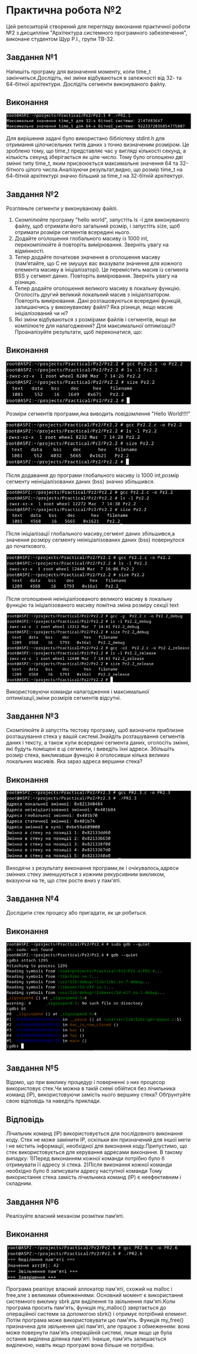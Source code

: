 # Практична робота №2
Цей репозиторій cтворений для перегляду виконання практичної роботи №2 з дисципліни "Архітектура системного програмного забезпечення", виконане студентом Щур Р.І., групи ТВ-32.

## Завдання №1
Напишіть програму для визначення моменту, коли time_t
закінчиться.Дослідіть, які зміни відбуваються в залежності від 32- та
64-бітної архітектури. Дослідіть сегменти виконуваного файлу.
## Виконання
![Pr2.1.png](Pr2.1.png)

Для вирішення задачі було використано бібліотеку stdint.h для отримання цілочисельних типів даних з точно визначеним розміром. Це зроблено тому, що time_t представляє час у вигляді кількості секунд, а кількість секунд зберігається як ціле число. Тому було оголошено дві змінні типу time_t, яким присвоюється максимальне значення 64 та 32-бітного цілого числа.Аналізуючи результат,видно, що розмір time_t на 64-бітній архітектурі значно більший за time_t на 32-бітній архітектурі.

## Завдання №2
Розгляньте сегменти у виконуваному файлі.
1. Скомпілюйте програму &quot;hello world&quot;, запустіть ls -l для
виконуваного файлу, щоб отримати його загальний розмір, і
запустіть size, щоб отримати розміри сегментів всередині нього.
2. Додайте оголошення глобального масиву із 1000 int,
перекомпілюйте й повторіть вимірювання. Зверніть увагу на
відмінності.
3. Тепер додайте початкове значення в оголошення масиву
(пам’ятайте, що C не змушує вас вказувати значення для кожного
елемента масиву в ініціалізаторі). Це перемістить масив із сегмента
BSS у сегмент даних. Повторіть вимірювання. Зверніть увагу на
різницю.
4. Тепер додайте оголошення великого масиву в локальну функцію.
Оголосіть другий великий локальний масив з ініціалізатором.
Повторіть вимірювання. Дані розташовуються всередині функцій,
залишаючись у виконуваному файлі? Яка різниця, якщо масив
ініціалізований чи ні?
5. Які зміни відбуваються з розмірами файлів і сегментів, якщо ви
компілюєте для налагодження? Для максимальної оптимізації?
Проаналізуйте результати, щоб переконатися, що:
## Виконання
![Pr2.2.1.png](Pr2.2.1.png)

Розміри сегментів програми,яка виводить повідомлення "Hello World!!!!"

![Pr2.2.2.png](Pr2.2.2.png)

Після додавання до програми глобального масиву із 1000 int,розмір сегменту неініціалізованих даних (bss) значно збільшився.

![Pr2.2.3.png](Pr2.2.3.png)

Після ініціалізації глобального масиву,сегмент даних збільшився,а значення розміру сегменту неініціалізованих даних (bss) повернулося до початкового.

![Pr2.2.6.png](Pr2.2.6.png)

Після оголошення неініціалізованого великого масиву в локальну функцію та ініціалізованого масиву помітна зміна розміру секції text

![Pr.2.2.5.png](Pr.2.2.5.png)

Використовуючи команди налагодження і максимальної оптимізації,зміни розмірів сегментів відсутні.

## Завдання №3
Скомпілюйте й запустіть тестову програму, щоб визначити приблизне
розташування стека у вашій системі.Знайдіть розташування сегментів даних і тексту, а також купи всередині
сегмента даних, оголосіть змінні, які будуть поміщені в ці сегменти, і виведіть їхні адреси.
Збільшіть розмір стека, викликавши функцію й оголосивши кілька
великих локальних масивів. Яка зараз адреса вершини стека?

## Виконання
![Pr.2.3.png](Pr.2.3.png)

Виходячи з результату виконання програми,як і очікувалось,адреси змінних стеку зменшуються з кожним рекурсивним викликом, вказуючи на те, що стек росте вниз у пам'яті.

## Завдання №4
Дослідити стек процесу або пригадати, як це робиться.

## Виконання
![Pr2.4.png](Pr2.4.png)

## Завдання №5
Відомо, що при виклику процедур і поверненні з них процесор
використовує стек.Чи можна в такій схемі обійтися без лічильника команд
(IP), використовуючи замість нього вершину стека? Обґрунтуйте свою
відповідь та наведіть приклади.

## Відповідь
Лічильник команд (IP) використовується для послідовного виконання коду. Стек не може замінити IP, оскільки він призначений для іншої мети і не містить інформації, необхідної для виконання коду.Припустимо, що стек використовується для керування адресами виконання. В такому випадку:
1)Перед виконанням кожної команди потрібно було б отримувати її адресу зі стека.
2)Після виконання кожної команди необхідно було б записувати адресу наступної команди
Тому використання стека замість лічильника команд (IP) є неефективним і складним.

## Завдання №6
Реалізуйте власний механізм розмітки пам’яті.

## Виконання
![PR2.6.png](PR2.6.png)

Програма реалізує власний аллокатор пам'яті, схожий на malloc і free,але з великими обмеженнями. Основний момент є використання системного виклику sbrk для виділення та звільнення пам'яті.Коли програма просить пам'ять, функція my_malloc() звертається до операційної системи за допомогою sbrk() і отримує потрібний елемент. Потім програма може використовувати цю пам'ять. Функція my_free() призначена для звільнення цієї пам'яті, але працює з обмеженням: вона може повернути пам'ять операційній системі, лише якщо це була остання виділена ділянка пам'яті. Інакше, пам'ять залишається виділеною, навіть якщо програмі вона більше не потрібна.
